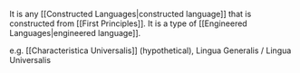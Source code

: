 It is any [[Constructed Languages|constructed language]] that is constructed from [[First Principles]]. It is a type of [[Engineered Languages|engineered language]].

e.g. [[Characteristica Universalis]] (hypothetical), Lingua Generalis / Lingua Universalis